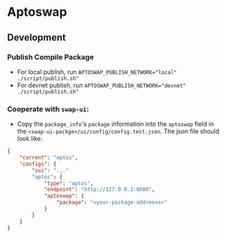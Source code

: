# Aptoswap

## Development

### Publish Compile Package

- For local publish, run `APTOSWAP_PUBLISH_NETWORK="local" ./script/publish.sh"`
- For devnet publish, run `APTOSWAP_PUBLISH_NETWORK="devnet" ./script/publish.sh"`

### Cooperate with `swap-ui`:

- Copy the `package_info`'s `package` information into the `aptoswap` field in the `<swap-ui-packge>/ui/config/config.test.json`. The json file should look like:

```json
{
    "current": "aptos",
    "configs": {
        "sui": "..."
        "aptos": {
            "type": "aptos",
            "endpoint": "http://127.0.0.1:8080",
            "aptoswap": {
                "package": "<your-package-addreess>"
            }
        }
    }
}
```